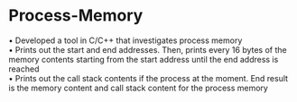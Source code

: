# Process-Memory

• Developed a tool in C/C++ that investigates process memory  
• Prints out the start and end addresses. Then, prints every 16 bytes of the memory contents starting from the start
address until the end address is reached  
• Prints out the call stack contents if the process at the moment. End result is the memory content and call stack
content for the process memory  
